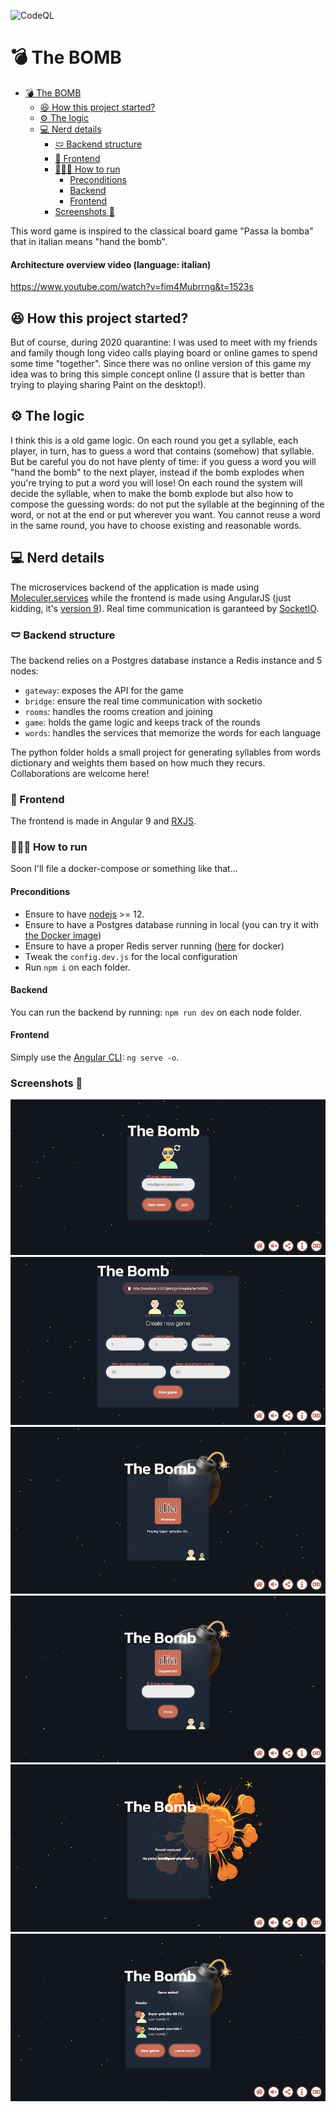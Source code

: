 ![CodeQL](https://github.com/HighSoftWare96/thebomb/workflows/CodeQL/badge.svg)

# 💣 The BOMB

- [💣 The BOMB](#-the-bomb)
  - [😆 How this project started?](#-how-this-project-started)
  - [⚙ The logic](#-the-logic)
  - [💻 Nerd details](#-nerd-details)
    - [🩲 Backend structure](#-backend-structure)
    - [👔 Frontend](#-frontend)
    - [🏃🏻‍♀️ How to run](#️-how-to-run)
      - [Preconditions](#preconditions)
      - [Backend](#backend)
      - [Frontend](#frontend)
    - [Screenshots 📸](#screenshots-)

This word game is inspired to the classical board game "Passa la bomba" that in italian means "hand the bomb". 

#### Architecture overview video (language: italian)

https://www.youtube.com/watch?v=fim4Mubrrng&t=1523s

## 😆 How this project started?

But of course, during 2020 quarantine: I was used to meet with my friends and family though long video calls playing board or online games to spend some time "together". Since there was no online version of this game my idea was to bring this simple concept online (I assure that is better than trying to playing sharing Paint on the desktop!).

## ⚙ The logic

I think this is a old game logic. On each round you get a syllable, each player, in turn, has to guess a word that contains (somehow) that syllable. But be careful you do not have plenty of time: if you guess a word you will "hand the bomb" to the next player, instead if the bomb explodes when you're trying to put a word you will lose! On each round the system will decide the syllable, when to make the bomb explode but also how to compose the guessing words: do not put the syllable at the beginning of the word, or not at the end or put wherever you want. You cannot reuse a word in the same round, you have to choose existing and reasonable words.

## 💻 Nerd details

The microservices backend of the application is made using [Moleculer.services](https://moleculer.services/) while the frontend is made using AngularJS (just kidding, it's [version 9](https://angular.io)). Real time communication is garanteed by [SocketIO](https://socket.io/).

### 🩲 Backend structure

The backend relies on a Postgres database instance a Redis instance and 5 nodes:
- `gateway`: exposes the API for the game
- `bridge`: ensure the real time communication with socketio
- `rooms`: handles the rooms creation and joining
- `game`: holds the game logic and keeps track of the rounds
- `words`: handles the services that memorize the words for each language

The python folder holds a small project for generating syllables from words dictionary and weights them based on how much they recurs. Collaborations are welcome here!

### 👔 Frontend
The frontend is made in Angular 9 and [RXJS](https://rxjs-dev.firebaseapp.com/).

### 🏃🏻‍♀️ How to run

Soon I'll file a docker-compose or something like that...

#### Preconditions

- Ensure to have [nodejs](https://nodejs.org/it/) >= 12.
- Ensure to have a Postgres database running in local (you can try it with [the Docker image](https://hub.docker.com/_/postgres))
- Ensure to have a proper Redis server running ([here](https://hub.docker.com/_/redis) for docker)
- Tweak the `config.dev.js` for the local configuration
- Run `npm i` on each folder.

#### Backend

You can run the backend by running: `npm run dev` on each node folder.

#### Frontend

Simply use the [Angular CLI](https://cli.angular.io/): `ng serve -o`.

### Screenshots 📸

![Image of Yaktocat](./screens/1.png)
![Image of Yaktocat](./screens/2.png)
![Image of Yaktocat](./screens/3.png)
![Image of Yaktocat](./screens/4.png)
![Image of Yaktocat](./screens/5.png)
![Image of Yaktocat](./screens/6.png)
